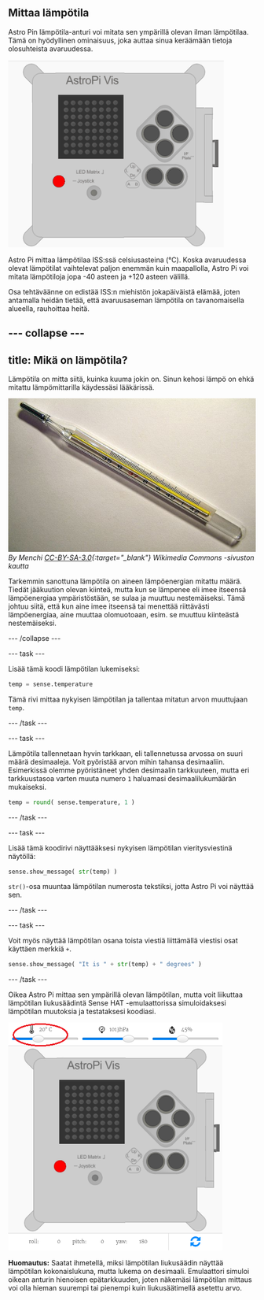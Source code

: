 ## Mittaa lämpötila

Astro Pin lämpötila-anturi voi mitata sen ympärillä olevan ilman lämpötilaa. Tämä on hyödyllinen ominaisuus, joka auttaa sinua keräämään tietoja olosuhteista avaruudessa.

![Viesti lämpötilasta](images/degrees-message.gif)

Astro Pi mittaa lämpötilaa ISS:ssä celsiusasteina (&deg;C). Koska avaruudessa olevat lämpötilat vaihtelevat paljon enemmän kuin maapallolla, Astro Pi voi mitata lämpötiloja jopa -40 asteen ja +120 asteen välillä.

Osa tehtäväänne on edistää ISS:n miehistön jokapäiväistä elämää, joten antamalla heidän tietää, että avaruusaseman lämpötila on tavanomaisella alueella, rauhoittaa heitä.

## \--- collapse \---

## title: Mikä on lämpötila?

Lämpötila on mitta siitä, kuinka kuuma jokin on. Sinun kehosi lämpö on ehkä mitattu lämpömittarilla käydessäsi lääkärissä.

![Lämpömittari](images/thermometer.JPG) *By Menchi [CC-BY-SA-3.0](http://creativecommons.org/licenses/by-sa/3.0/){:target="_blank"} Wikimedia Commons -sivuston kautta*

Tarkemmin sanottuna lämpötila on aineen lämpöenergian mitattu määrä. Tiedät jääkuution olevan kiinteä, mutta kun se lämpenee eli imee itseensä lämpöenergiaa ympäristöstään, se sulaa ja muuttuu nestemäiseksi. Tämä johtuu siitä, että kun aine imee itseensä tai menettää riittävästi lämpöenergiaa, aine muuttaa olomuotoaan, esim. se muuttuu kiinteästä nestemäiseksi.

\--- /collapse \---

\--- task \---

Lisää tämä koodi lämpötilan lukemiseksi:

```python
temp = sense.temperature
```

Tämä rivi mittaa nykyisen lämpötilan ja tallentaa mitatun arvon muuttujaan `temp`.

\--- /task \---

\--- task \---

Lämpötila tallennetaan hyvin tarkkaan, eli tallennetussa arvossa on suuri määrä desimaaleja. Voit pyöristää arvon mihin tahansa desimaaliin. Esimerkissä olemme pyöristäneet yhden desimaalin tarkkuuteen, mutta eri tarkkuustasoa varten muuta numero `1` haluamasi desimaalilukumäärän mukaiseksi.

```python
temp = round( sense.temperature, 1 )
```

\--- /task \---

\--- task \---

Lisää tämä koodirivi näyttääksesi nykyisen lämpötilan vieritysviestinä näytöllä:

```python
sense.show_message( str(temp) )
```

`str()`-osa muuntaa lämpötilan numerosta tekstiksi, jotta Astro Pi voi näyttää sen.

\--- /task \---

\--- task \---

Voit myös näyttää lämpötilan osana toista viestiä liittämällä viestisi osat käyttäen merkkiä `+`.

```python
sense.show_message( "It is " + str(temp) + " degrees" )
```

\--- /task \---

Oikea Astro Pi mittaa sen ympärillä olevan lämpötilan, mutta voit liikuttaa lämpötilan liukusäädintä Sense HAT -emulaattorissa simuloidaksesi lämpötilan muutoksia ja testataksesi koodiasi.

![Lämpötilan liukusäädin](images/temperature-slider.png)

**Huomautus:** Saatat ihmetellä, miksi lämpötilan liukusäädin näyttää lämpötilan kokonaislukuna, mutta lukema on desimaali. Emulaattori simuloi oikean anturin hienoisen epätarkkuuden, joten näkemäsi lämpötilan mittaus voi olla hieman suurempi tai pienempi kuin liukusäätimellä asetettu arvo.